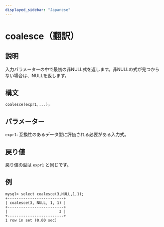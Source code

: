 ```yaml
---
displayed_sidebar: "Japanese"
---
```


# coalesce（翻訳）

## 説明

入力パラメーターの中で最初の非NULL式を返します。非NULLの式が見つからない場合は、NULLを返します。

## 構文

```Haskell
coalesce(expr1,...);
```

## パラメーター

`expr1`: 互換性のあるデータ型に評価される必要がある入力式。

## 戻り値

戻り値の型は `expr1` と同じです。

## 例

```Plain Text
mysql> select coalesce(3,NULL,1,1);
+-------------------------+
| coalesce(3, NULL, 1, 1) |
+-------------------------+
|                       3 |
+-------------------------+
1 row in set (0.00 sec)
```
